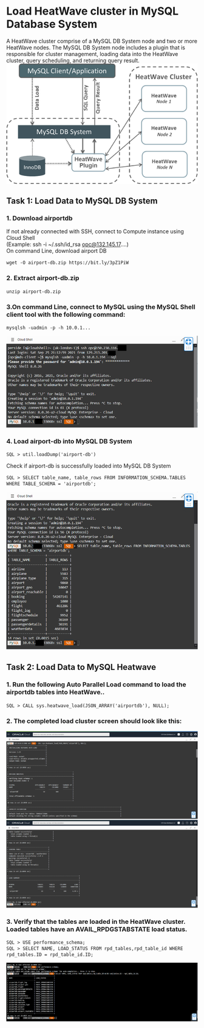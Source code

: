 # Load HeatWave cluster in MySQL Database System
A HeatWave cluster comprise of a MySQL DB System node and two or more HeatWave nodes. The MySQL DB System node includes a plugin that is responsible for cluster management, loading data into the HeatWave cluster, query scheduling, and returning query result.
![Image of picture1](https://github.com/tripplea-sg/Heatwave_Workshop_Feb2022/blob/main/Images/10addheat00.png)
## Task 1: Load Data to MySQL DB System
### 1. Download airportdb
If not already connected with SSH, connect to Compute instance using Cloud Shell \
(Example: ssh -i ~/.ssh/id_rsa opc@132.145.17….) \
On command Line, download airport DB
```
wget -O airport-db.zip https://bit.ly/3pZ1PiW
```
### 2. Extract airport-db.zip
```
unzip airport-db.zip
```
### 3.On command Line, connect to MySQL using the MySQL Shell client tool with the following command:
```
mysqlsh -uadmin -p -h 10.0.1... 
```
![Image of picture1](https://github.com/tripplea-sg/Heatwave_Workshop_Feb2022/blob/main/Images/heatwave-load-01-shell.png)
### 4. Load airport-db into MySQL DB System
```
SQL > util.loadDump('airport-db')
```
Check if airport-db is successfully loaded into MySQL DB System
```
SQL > SELECT table_name, table_rows FROM INFORMATION_SCHEMA.TABLES WHERE TABLE_SCHEMA = 'airportdb';
```
![Image of picture1](https://github.com/tripplea-sg/Heatwave_Workshop_Feb2022/blob/main/Images/airportdb-list.png)

## Task 2: Load Data to MySQL Heatwave
### 1. Run the following Auto Parallel Load command to load the airportdb tables into HeatWave..
```
SQL > CALL sys.heatwave_load(JSON_ARRAY('airportdb'), NULL);
```
### 2. The completed load cluster screen should look like this:
![Image of picture1](https://github.com/tripplea-sg/Heatwave_Workshop_Feb2022/blob/main/Images/heatwave-load-02.png)
![Image of picture1](https://github.com/tripplea-sg/Heatwave_Workshop_Feb2022/blob/main/Images/heatwave-load-03.png)
### 3. Verify that the tables are loaded in the HeatWave cluster. Loaded tables have an AVAIL_RPDGSTABSTATE load status.
```
SQL > USE performance_schema;
SQL > SELECT NAME, LOAD_STATUS FROM rpd_tables,rpd_table_id WHERE rpd_tables.ID = rpd_table_id.ID;
```
![Image of picture1](https://github.com/tripplea-sg/Heatwave_Workshop_Feb2022/blob/main/Images/heatwave-load-04.png)



